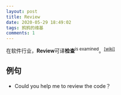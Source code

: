 ```yaml
---
layout: post
title: Review
date: 2020-05-29 18:49:02
tags: 鸦鸦的维基
comments: 1
---
```


在软件行业，**Review**可译**检查**<sup>is examined</sup>。<sup title="A process or meeting during which a software product is examined by a project personnel, managers, users, customers, user representatives, or other interested parties for comment or approval">[[wiki]](https://en.wikipedia.org/wiki/Software_review)</sup>

## 例句

- Could you help me to review the code？